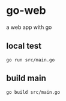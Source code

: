 # go-web
 a web app with go


## local test

```
go run src/main.go
```

## build main

```
go build src/main.go
```